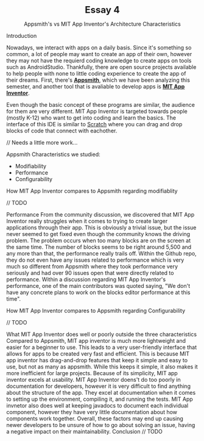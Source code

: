 <!-- header which is bolded, bigger, and centered -->
<p align="center"><b><font size = 5>Essay 4</font></b></p>

<!-- Title of our essay -->
<p align="center">Appsmith's vs MIT App Inventor's Architecture Characteristics</p>

Introduction

Nowadays, we interact with apps on a daily basis. Since it's something so common, a lot of people may want to create an app of their own, however they may not have the requierd coding knowledge to create apps on tools such as AndroidStudio. Thankfully, there are open source projects available to help people with none to little coding experience to create the app of their dreams. First, there's [**Appsmith**](https://github.com/appsmithorg/appsmith), which we have been analyzing this semester, and another tool that is avaliable to develop apps is [**MIT App Inventor**](https://github.com/mit-cml/appinventor-sources). 

Even though the basic concept of these programs are similar, the audience for them are very different. MIT App Inventor is targeted towards people (mostly K-12) who want to get into coding and learn the basics. The interface of this IDE is similar to [Scratch](https://github.com/LLK/) where you can drag and drop blocks of code that connect with eachother. 

// Needs a little more work...

Appsmith Characteristics we studied:
- Modifiability
- Performance
- Configurability

How MIT App Inventor compares to Appsmith regarding modifiablity

// TODO

Performance
From the community discussion, we discovered that MIT App Inventor really struggles when it comes to trying to create larger applications through their app. This is obviously a trivial issue, but the issue never seemed to get fixed even though the community knows the driving problem. The problem occurs when too many blocks are on the screen at the same time. The number of blocks seems to be right around 5,500 and any more than that, the performance really trails off. Within the Github repo, they do not even have any issues related to performance which is very much so different from Appsmith where they took performance very seriously and had over 90 issues open that were directly related to performance. Within a discussion regarding MIT App Inventor's performance, one of the main contributors was quoted saying, "We don't have any concrete plans to work on the blocks editor performance at this time".


How MIT App Inventor compares to Appsmith regarding Configurability

// TODO


What MIT App Inventor does well or poorly outside the three characteristics
Compared to Appsmith, MIT app inventor is much more lightweight and easier for a beginner to use. This leads to a very user-friendly interface that allows for apps to be created very fast and efficient. This is because MIT app inventor has drag-and-drop features that keep it simple and easy to use, but not as many as appsmith. While this keeps it simple, it also makes it more inefficient for large projects. Because of its simplicity, MIT app inventor excels at usability.
MIT App Inventor doens't do too poorly in documentation for developers, however it is very difficult to find anything about the structure of the app. They excel at documentation when it comes to setting up the environment, compiling it, and running the tests. MIT App invnetor also does well at keeping javadocs to document each individual component, however they have very little documentation about how components work together. Overall, these factors may end up causing newer developers to be unsure of how to go about solving an issue, having a negative impact on their maintainability.
Conclusion 
// TODO
